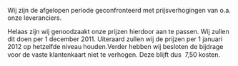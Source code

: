

Wij zijn de afgelopen periode geconfronteerd met prijsverhogingen van o.a. onze leveranciers.

Helaas zijn wij genoodzaakt onze prijzen hierdoor aan te passen. Wij zullen dit doen per 1 december 2011. Uiteraard zullen wij de prijzen per 1 januari 2012 op hetzelfde niveau houden.Verder hebben wij besloten de bijdrage voor de vaste klantenkaart niet te verhogen. Deze blijft dus  7,50 kosten.